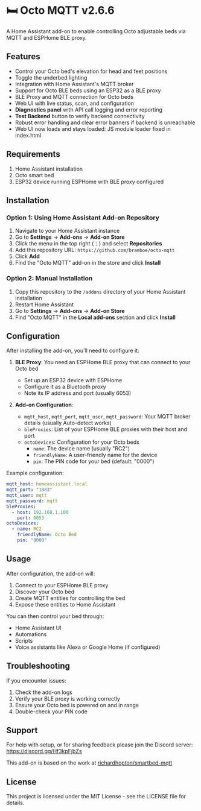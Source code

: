 # 🛏️ Octo MQTT v2.6.6

A Home Assistant add-on to enable controlling Octo adjustable beds via MQTT and ESPHome BLE proxy.

## Features

- Control your Octo bed's elevation for head and feet positions
- Toggle the underbed lighting
- Integration with Home Assistant's MQTT broker
- Support for Octo BLE beds using an ESP32 as a BLE proxy
- BLE Proxy and MQTT connection for Octo beds
- Web UI with live status, scan, and configuration
- **Diagnostics panel** with API call logging and error reporting
- **Test Backend** button to verify backend connectivity
- Robust error handling and clear error banners if backend is unreachable
- Web UI now loads and stays loaded: JS module loader fixed in index.html

## Requirements

1. Home Assistant installation
2. Octo smart bed
3. ESP32 device running ESPHome with BLE proxy configured

## Installation

### Option 1: Using Home Assistant Add-on Repository

1. Navigate to your Home Assistant instance
2. Go to **Settings** → **Add-ons** → **Add-on Store**
3. Click the menu in the top right (⋮) and select **Repositories**
4. Add this repository URL: `https://github.com/bramboe/octo-mqtt`
5. Click **Add**
6. Find the "Octo MQTT" add-on in the store and click **Install**

### Option 2: Manual Installation

1. Copy this repository to the `/addons` directory of your Home Assistant installation
2. Restart Home Assistant
3. Go to **Settings** → **Add-ons** → **Add-on Store**
4. Find "Octo MQTT" in the **Local add-ons** section and click **Install**

## Configuration

After installing the add-on, you'll need to configure it:

1. **BLE Proxy**: You need an ESPHome BLE proxy that can connect to your Octo bed
   - Set up an ESP32 device with ESPHome
   - Configure it as a Bluetooth proxy
   - Note its IP address and port (usually 6053)

2. **Add-on Configuration**:
   - `mqtt_host`, `mqtt_port`, `mqtt_user`, `mqtt_password`: Your MQTT broker details (usually Auto-detect works)
   - `bleProxies`: List of your ESPHome BLE proxies with their host and port
   - `octoDevices`: Configuration for your Octo beds
     - `name`: The device name (usually "RC2")
     - `friendlyName`: A user-friendly name for the device
     - `pin`: The PIN code for your bed (default: "0000")

Example configuration:

```yaml
mqtt_host: homeassistant.local
mqtt_port: "1883"
mqtt_user: mqtt
mqtt_password: mqtt
bleProxies:
  - host: 192.168.1.100
    port: 6053
octoDevices:
  - name: RC2
    friendlyName: Octo Bed
    pin: "0000"
```

## Usage

After configuration, the add-on will:

1. Connect to your ESPHome BLE proxy
2. Discover your Octo bed
3. Create MQTT entities for controlling the bed
4. Expose these entities to Home Assistant

You can then control your bed through:
- Home Assistant UI
- Automations
- Scripts
- Voice assistants like Alexa or Google Home (if configured)

## Troubleshooting

If you encounter issues:

1. Check the add-on logs
2. Verify your BLE proxy is working correctly
3. Ensure your Octo bed is powered on and in range
4. Double-check your PIN code

## Support

For help with setup, or for sharing feedback please join the Discord server: https://discord.gg/Hf3kpFjbZs

This add-on is based on the work at [richardhopton/smartbed-mqtt](https://github.com/richardhopton/smartbed-mqtt)

## License

This project is licensed under the MIT License - see the LICENSE file for details.

